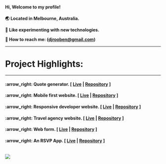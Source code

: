 <h4>Hi, Welcome to my profile!<h4>

:earth_asia: Located in Melbourne, Australia.<br>

:art: Like experimenting with new technologies.<br>

:postbox: How to reach me: (djrooben@gmail.com)
<hr>
<h1>Project Highlights:</h1>
<hr>
    <h4>:arrow_right: Quote generator. [ <a href="https://rooben-s.github.io/Random_quote_generator-techdegree/" target="_blank">Live</a> | <a href="https://github.com/Rooben-s/Random_quote_generator-techdegree" target="_blank">Repository</a> ]</h4>
    <h4>:arrow_right: Mobile first website. [ <a href="https://rooben-s.github.io/techdegree-project-2-mobile-first" target="_blank">Live</a> | <a href="https://github.com/Rooben-s/techdegree-project-2-mobile-first" target="_blank">Repository</a> ]</h4>
    <h4>:arrow_right: Responsive developer website. [ <a href="https://rooben-s.github.io/dev-website/" target="_blank">Live</a> | <a href="https://github.com/Rooben-s/dev-website" target="_blank">Repository</a> ]</h4> 
    <h4>:arrow_right: Travel agency website. [ <a href="https://rooben-s.github.io/Travel-website/" target="_blank">Live</a> | <a href="https://github.com/Rooben-s/Travel-website" target="_blank">Repository</a> ]</h4> 
    <h4>:arrow_right: Web form. [ <a href="https://rooben-s.github.io/online-form/" target="_blank">Live</a> | <a href="https://github.com/Rooben-s/online-form" target="_blank">Repository</a> ]</h4>
    <h4>:arrow_right: An RSVP App. [ <a href="https://rooben-s.github.io/DOM-Scripting-from-Treehouse/" target="_blank">Live</a> | <a href="https://github.com/Rooben-s/DOM-Scripting-from-Treehouse" target="_blank">Repository</a> ]</h4>
<br>
<img src= "https://github-readme-stats.vercel.app/api?username=rooben-s&show_icons=true&theme=transparent">
